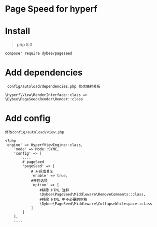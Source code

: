 # Page Speed for hyperf 

# Install
> php 8.0

```
composer require dybee/pageseed
```

# Add dependencies

` config/autoload/dependencies.php 修改映射关系`

```phpregexp
\Hyperf\View\RenderInterface::class => \Dybee\PageSeed\Render\Render::class
```

# Add config

`修改config/autoload/view.php`

```
<?php
'engine' => HyperfViewEngine::class,
    'mode' => Mode::SYNC,
    'config' => [
        ....
        # pageSeed
        'pageSeed' => [
            # 开启或关闭
            'enable' => true,
            #开启选项
            'option' => [
                #移除 HTML 注释
                \Dybee\PageSeed\Middleware\RemoveComments::class,
                #移除 HTML 中不必要的空格
                \Dybee\PageSeed\Middleware\CollapseWhitespace::class
            ]
        ]
    ],
    ....
```
